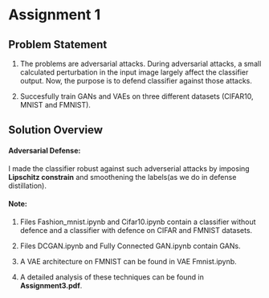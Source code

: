 # Assignment 1

## Problem Statement


1. The problems are adversarial attacks. During adversarial attacks, a small calculated perturbation in the input image largely affect the classifier output. Now, the purpose is to defend classifier against those attacks.

2. Succesfully train GANs and VAEs on three different datasets (CIFAR10, MNIST and FMNIST).

## Solution Overview

#### Adversarial Defense:

I made the classifier robust against such adverserial attacks by imposing **Lipschitz constrain** and smoothening the labels(as we do in defense distillation).

#### Note:

1. Files Fashion_mnist.ipynb and Cifar10.ipynb contain a classifier without defence and a classifier with defence on CIFAR and FMNIST datasets.

2. Files DCGAN.ipynb and Fully Connected GAN.ipynb contain GANs.

3. A VAE architecture on FMNIST can be found in VAE Fmnist.ipynb.

4. A detailed analysis of these techniques can be found in **Assignment3.pdf**.